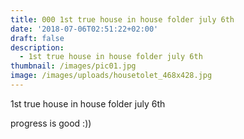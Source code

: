 ```yaml
---
title: 000 1st true house in house folder july 6th
date: '2018-07-06T02:51:22+02:00'
draft: false
description:
  - 1st true house in house folder july 6th
thumbnail: /images/pic01.jpg
image: /images/uploads/housetolet_468x428.jpg
---
```

1st true house in house folder july 6th

progress is good :))
